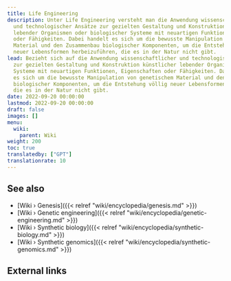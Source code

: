 ```yaml
---
title: Life Engineering
description: Unter Life Engineering versteht man die Anwendung wissenschaftlicher
  und technologischer Ansätze zur gezielten Gestaltung und Konstruktion künstlicher
  lebender Organismen oder biologischer Systeme mit neuartigen Funktionen, Eigenschaften
  oder Fähigkeiten. Dabei handelt es sich um die bewusste Manipulation von genetischem
  Material und den Zusammenbau biologischer Komponenten, um die Entstehung völlig
  neuer Lebensformen herbeizuführen, die es in der Natur nicht gibt.
lead: Bezieht sich auf die Anwendung wissenschaftlicher und technologischer Ansätze
  zur gezielten Gestaltung und Konstruktion künstlicher lebender Organismen oder biologischer
  Systeme mit neuartigen Funktionen, Eigenschaften oder Fähigkeiten. Dabei handelt
  es sich um die bewusste Manipulation von genetischem Material und den Zusammenbau
  biologischer Komponenten, um die Entstehung völlig neuer Lebensformen herbeizuführen,
  die es in der Natur nicht gibt.
date: 2022-09-20 00:00:00
lastmod: 2022-09-20 00:00:00
draft: false
images: []
menu:
  wiki:
    parent: Wiki
weight: 200
toc: true
translatedby: ["GPT"]
translationrate: 10
---
```


## See also

- [Wiki › Genesis]({{< relref "wiki/encyclopedia/genesis.md" >}})
- [Wiki › Genetic engineering]({{< relref "wiki/encyclopedia/genetic-engineering.md" >}})
- [Wiki › Synthetic biology]({{< relref "wiki/encyclopedia/synthetic-biology.md" >}})
- [Wiki › Synthetic genomics]({{< relref "wiki/encyclopedia/synthetic-genomics.md" >}})

## External links
